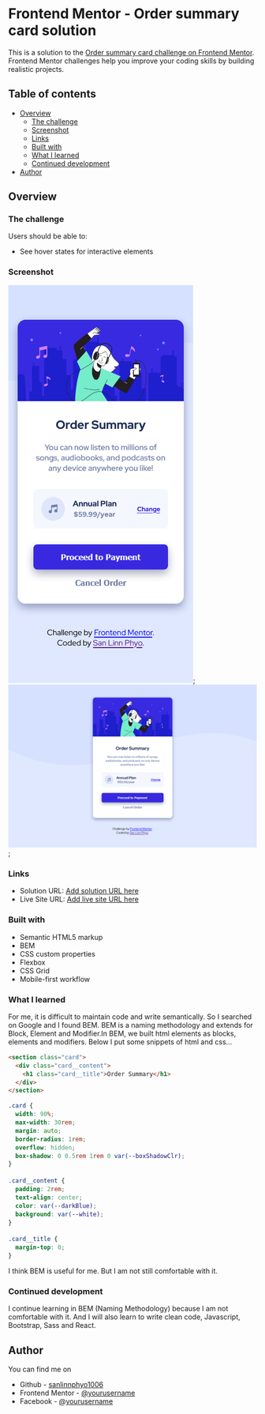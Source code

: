 # Frontend Mentor - Order summary card solution

This is a solution to the [Order summary card challenge on Frontend Mentor](https://www.frontendmentor.io/challenges/order-summary-component-QlPmajDUj). Frontend Mentor challenges help you improve your coding skills by building realistic projects.

## Table of contents

- [Overview](#overview)
  - [The challenge](#the-challenge)
  - [Screenshot](#screenshot)
  - [Links](#links)
  - [Built with](#built-with)
  - [What I learned](#what-i-learned)
  - [Continued development](#continued-development)
- [Author](#author)


## Overview

### The challenge

Users should be able to:

- See hover states for interactive elements

### Screenshot

![](./screenshots/forMobileSize.png);
![](./screenshots/forDesktopSize.png);

### Links

- Solution URL: [Add solution URL here](https://your-solution-url.com)
- Live Site URL: [Add live site URL here](https://your-live-site-url.com)

### Built with

- Semantic HTML5 markup
- BEM
- CSS custom properties
- Flexbox
- CSS Grid
- Mobile-first workflow

### What I learned

For me, it is difficult to maintain code and write semantically. So I searched on Google and I found BEM. BEM is a naming methodology and extends for Block, Element and Modifier.In BEM, we built html elements as blocks, elements and modifiers. Below I put some snippets of html and css...

```html
<section class="card">
  <div class="card__content">
    <h1 class="card__title">Order Summary</h1>
  </div>
</section>
```

```css
.card {
  width: 90%;
  max-width: 30rem;
  margin: auto;
  border-radius: 1rem;
  overflow: hidden;
  box-shadow: 0 0.5rem 1rem 0 var(--boxShadowClr);
}

.card__content {
  padding: 2rem;
  text-align: center;
  color: var(--darkBlue);
  background: var(--white);
}

.card__title {
  margin-top: 0;
}
```

I think BEM is useful for me. But I am not still comfortable with it.

### Continued development

I continue learning in BEM (Naming Methodology) because I am not comfortable with it. And I will also learn to write clean code, Javascript, Bootstrap, Sass and React.

## Author

You can find me on

- Github - [sanlinnphyo1006](https://github.com/sanlinnphyo1006)
- Frontend Mentor - [@yourusername](https://www.frontendmentor.io/profile/yourusername)
- Facebook - [@yourusername](https://www.twitter.com/yourusername)
